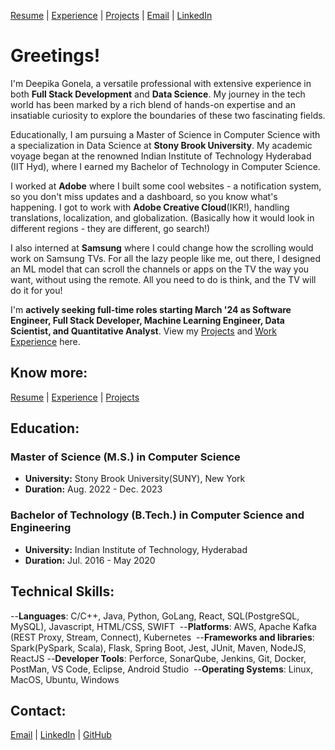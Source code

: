 [Resume](https://drive.google.com/file/d/1At305m3rSn5zuOt7-ZzUJ9BrtVHFJ1w4/view?usp=sharing) | [Experience](experience.md#experience) | [Projects](projects.md#projects) | [Email](mailto:deepika.gonela@stonybrook.edu) | [LinkedIn](https://www.linkedin.com/in/deepika-gonela/) 

# Greetings!

I'm Deepika Gonela, a versatile professional with extensive experience in both **Full Stack Development** and **Data Science**. My journey in the tech world has been marked by a rich blend of hands-on expertise and an insatiable curiosity to explore the boundaries of these two fascinating fields.

Educationally, I am pursuing a Master of Science in Computer Science with a specialization in Data Science at **Stony Brook University**. My academic voyage began at the renowned Indian Institute of Technology Hyderabad (IIT Hyd), where I earned my Bachelor of Technology in Computer Science. 

I worked at **Adobe** where I built some cool websites - a notification system, so you don't miss updates and a dashboard, so you know what's happening. I got to work with **Adobe Creative Cloud**(IKR!), handling translations, localization, and globalization. (Basically how it would look in different regions - they are different, go search!)

I also interned at **Samsung** where I could change how the scrolling would work on Samsung TVs. For all the lazy people like me, out there, I designed an ML model that can scroll the channels or apps on the TV the way you want, without using the remote. All you need to do is think, and the TV will do it for you!


I'm **actively seeking full-time roles starting March '24 as Software Engineer, Full Stack Developer, Machine Learning Engineer, Data Scientist, and Quantitative Analyst**. View my [Projects](projects.md#projects) and [Work Experience](experience.md#experience) here. 

## Know more:
[Resume](https://drive.google.com/file/d/1At305m3rSn5zuOt7-ZzUJ9BrtVHFJ1w4/view?usp=sharing) | [Experience](experience.md#experience) | [Projects](projects.md#projects)


## Education:
### Master of Science (M.S.) in Computer Science
- **University:** Stony Brook University(SUNY), New York
- **Duration:** Aug. 2022 - Dec. 2023
  
### Bachelor of Technology (B.Tech.) in Computer Science and Engineering
- **University:** Indian Institute of Technology, Hyderabad
- **Duration:** Jul. 2016 - May 2020

## Technical Skills: 

--**Languages**:  C/C++, Java, Python, GoLang, React, SQL(PostgreSQL, MySQL), Javascript, HTML/CSS, SWIFT 
--**Platforms**: AWS, Apache Kafka (REST Proxy, Stream, Connect), Kubernetes 
--**Frameworks and libraries**: Spark(PySpark, Scala), Flask, Spring Boot, Jest, JUnit, Maven, NodeJS, ReactJS
--**Developer Tools**: Perforce, SonarQube, Jenkins, Git,  Docker, PostMan, VS Code,  Eclipse,  Android Studio 
--**Operating Systems**: Linux, MacOS, Ubuntu, Windows



## Contact:
[Email](mailto:deepika.gonela@stonybrook.edu) | [LinkedIn](https://www.linkedin.com/in/deepika-gonela/) | [GitHub](https://github.com/gonelad)


